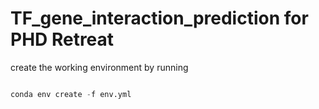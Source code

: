 # TF_gene_interaction_prediction for PHD Retreat


create the working environment by running

```python

conda env create -f env.yml
```


